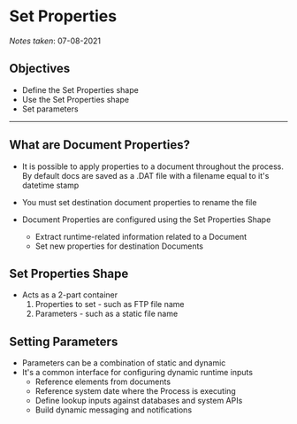 # Set Properties

*Notes taken*: 07-08-2021

## Objectives

* Define the Set Properties shape
* Use the Set Properties shape
* Set parameters

---

## What are Document Properties?

* It is possible to apply properties to a document throughout the process. By default docs are saved as a .DAT file with a filename equal to it's datetime stamp

* You must set destination document properties to rename the file

* Document Properties are configured using the Set Properties Shape
  * Extract runtime-related information related to a Document
  * Set new properties for destination Documents

## Set Properties Shape

* Acts as a 2-part container
  1. Properties to set - such as FTP file name
  2. Parameters - such as a static file name

## Setting Parameters

* Parameters can be a combination of static and dynamic
* It's a common interface for configuring dynamic runtime inputs
  * Reference elements from documents
  * Reference system date where the Process is executing
  * Define lookup inputs against databases and system APIs
  * Build dynamic messaging and notifications
